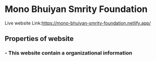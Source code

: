 # Mono Bhuiyan Smrity Foundation

Live website Link:https://mono-bhuiyan-smrity-foundation.netlify.app/

## Properties of website

###  - This website contain a organizational information

